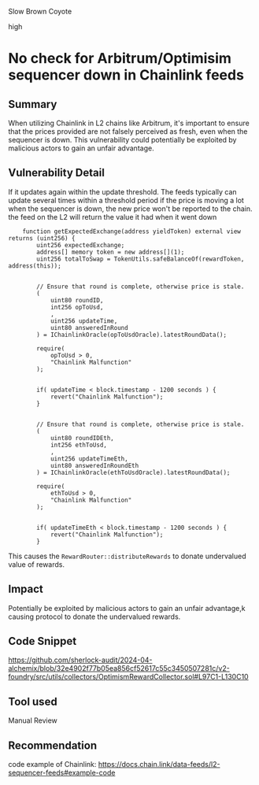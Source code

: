 Slow Brown Coyote

high

# No check for Arbitrum/Optimisim sequencer down in Chainlink feeds

## Summary
When utilizing Chainlink in L2 chains like Arbitrum, it's important to ensure that the prices provided are not falsely perceived as fresh, even when the sequencer is down. This vulnerability could potentially be exploited by malicious actors to gain an unfair advantage.

## Vulnerability Detail
If it updates again within the update threshold. The feeds typically can update several times within a threshold period if the price is moving a lot when the sequencer is down, the new price won't be reported to the chain. the feed on the L2 will return the value it had when it went down
```solidity
    function getExpectedExchange(address yieldToken) external view returns (uint256) {
        uint256 expectedExchange;
        address[] memory token = new address[](1);
        uint256 totalToSwap = TokenUtils.safeBalanceOf(rewardToken, address(this));


        // Ensure that round is complete, otherwise price is stale.
        (
            uint80 roundID,
            int256 opToUsd,
            ,
            uint256 updateTime,
            uint80 answeredInRound
        ) = IChainlinkOracle(opToUsdOracle).latestRoundData();
        
        require(
            opToUsd > 0, 
            "Chainlink Malfunction"
        );


        if( updateTime < block.timestamp - 1200 seconds ) {
            revert("Chainlink Malfunction");
        }


        // Ensure that round is complete, otherwise price is stale.
        (
            uint80 roundIDEth,
            int256 ethToUsd,
            ,
            uint256 updateTimeEth,
            uint80 answeredInRoundEth
        ) = IChainlinkOracle(ethToUsdOracle).latestRoundData();
        
        require(
            ethToUsd > 0, 
            "Chainlink Malfunction"
        );


        if( updateTimeEth < block.timestamp - 1200 seconds ) {
            revert("Chainlink Malfunction");
        }
```
This causes the `RewardRouter::distributeRewards` to donate undervalued value of rewards.
## Impact
Potentially be exploited by malicious actors to gain an unfair advantage,k causing protocol to donate the undervalued rewards.
## Code Snippet
https://github.com/sherlock-audit/2024-04-alchemix/blob/32e4902f77b05ea856cf52617c55c3450507281c/v2-foundry/src/utils/collectors/OptimismRewardCollector.sol#L97C1-L130C10

## Tool used

Manual Review

## Recommendation
code example of Chainlink: https://docs.chain.link/data-feeds/l2-sequencer-feeds#example-code